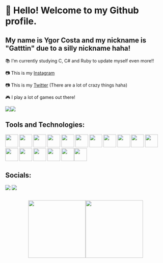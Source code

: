 # 👋 Hello! Welcome to my Github profile.
## My name is Ygor Costa and my nickname is "Gatttin" due to a silly nickname haha!

<div display="inline-block">
 <p align="left">📚 I'm currently studying C, C# and Ruby to update myself even more!!</p>
 <p align="left">📷 This is my <a href="https://www.instagram.com/httpsgattin">Instagram</a>
 <p align="left">📷 This is my <a href="https://www.https://twitter.com/shakenss">Twitter</a> <a>(There are a lot of crazy things haha)</a>
 <p align="left">🎮 I play a lot of games out there! </p>
</div>

<a href = "mailto:ygordamiao3730@gmail.com"><img loading="lazy" src="https://img.shields.io/badge/Gmail-D14836?style=for-the-badge&logo=gmail&logoColor=white" target="_blank"></a><a href="https://www.linkedin.com/in/ygor-costa18" target="_blank"><img loading="lazy" src="https://img.shields.io/badge/-LinkedIn-%230077B5?style=for-the-badge&logo=linkedin&logoColor=white" target="_blank" ></a>   
</div>


## Tools and Technologies:

<img loading="lazy" src="https://cdn.jsdelivr.net/gh/devicons/devicon/icons/git/git-original.svg" width="40" height="40"/> <img src="https://cdn.jsdelivr.net/gh/devicons/devicon@latest/icons/html5/html5-original-wordmark.svg" width="40" height="40" /> <img src="https://cdn.jsdelivr.net/gh/devicons/devicon@latest/icons/css3/css3-original-wordmark.svg" width="40" height="40" /> <img src="https://cdn.jsdelivr.net/gh/devicons/devicon@latest/icons/javascript/javascript-original.svg" width="40" height="40" /> <img src="https://cdn.jsdelivr.net/gh/devicons/devicon@latest/icons/git/git-original.svg" width="40" height="40" /> <img src="https://cdn.jsdelivr.net/gh/devicons/devicon@latest/icons/github/github-original.svg" width="40" height="40" /> <img src="https://cdn.jsdelivr.net/gh/devicons/devicon@latest/icons/python/python-original.svg" width="40" height="40" /> <img src="https://cdn.jsdelivr.net/gh/devicons/devicon@latest/icons/csharp/csharp-original.svg" width="40" height="40" /> <img src="https://cdn.jsdelivr.net/gh/devicons/devicon@latest/icons/typescript/typescript-original.svg" width="40" height="40" /> <img src="https://cdn.jsdelivr.net/gh/devicons/devicon@latest/icons/mysql/mysql-original.svg" width="40" height="40" /> <img src="https://cdn.jsdelivr.net/gh/devicons/devicon@latest/icons/nodejs/nodejs-original.svg" width="40" height="40" /> <img src="https://cdn.jsdelivr.net/gh/devicons/devicon@latest/icons/php/php-original.svg" width="40" height="40" /> <img src="https://cdn.jsdelivr.net/gh/devicons/devicon@latest/icons/vscode/vscode-original.svg" width="40" height="40" /> <img src="https://cdn.jsdelivr.net/gh/devicons/devicon@latest/icons/react/react-original.svg" width="40" height="40" /> <img src="https://cdn.jsdelivr.net/gh/devicons/devicon@latest/icons/ruby/ruby-original.svg" width="40" height="40" /> <img src="https://cdn.jsdelivr.net/gh/devicons/devicon@latest/icons/django/django-plain.svg" width="40" height="40" /><img src="https://cdn.jsdelivr.net/gh/devicons/devicon@latest/icons/c/c-original.svg"  width="40" height="40" />

## Socials:

<div>
<a href="https://www.youtube.com/@Ainsylol" target="_blank"><img loading="lazy" src="https://img.shields.io/badge/YouTube-FF0000?style=for-the-badge&logo=youtube&logoColor=white" target="_blank"></a>
<a href="https://www.twitch.tv/ainsyyc" target="_blank"><img loading="lazy" src="https://img.shields.io/badge/Twitch-9146FF?style=for-the-badge&logo=twitch&logoColor=white" target="_blank"></a>


##
<p align="center">
<a href="https://github.com/Gatttin">
<img height="180em" src="https://github-readme-stats-eight-theta.vercel.app/api?username=Gatttin&show_icons=true&theme=algolia&include_all_commits=true&count_private=true"/><img height="180em" src="https://github-readme-stats-eight-theta.vercel.app/api/top-langs/?username=Gatttin&layout=compact&langs_count=8&theme=algolia"/>
</a>
</p>










